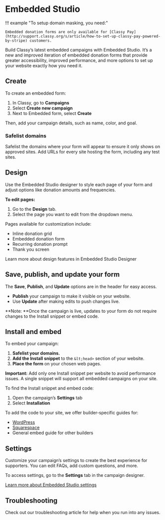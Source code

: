 # Embedded Studio

!!! example "To setup domain masking, you need:"

    Embedded donation forms are only available for [Classy Pay](http://support.classy.org/s/article/how-to-set-up-classy-pay-powered-by-stripe) customers.

Build Classy’s latest embedded campaigns with Embedded Studio. It’s a new and improved iteration of embedded donation forms that provide greater accessibility, improved performance, and more options to set up your website exactly how you need it.

## Create

To create an embedded form:

1. In Classy, go to **Campaigns**
2. Select **Create new campaign**
3. Next to Embedded form, select **Create**

Then, add your campaign details, such as name, color, and goal.

### Safelist domains

Safelist the domains where your form will appear to ensure it only shows on approved sites. Add URLs for every site hosting the form, including any test sites.

## Design

Use the Embedded Studio designer to style each page of your form and adjust options like donation amounts and frequencies.

**To edit pages:**

1. Go to the **Design** tab.
2. Select the page you want to edit from the dropdown menu.

Pages available for customization include:

- Inline donation grid
- Embedded donation form
- Recurring donation prompt
- Thank you screen

Learn more about design features in Embedded Studio Designer

## Save, publish, and update your form

The **Save**, **Publish**, and **Update** options are in the header for easy access.

- **Publish** your campaign to make it visible on your website.
- Use **Update** after making edits to push changes live.

**Note: **Once the campaign is live, updates to your form do not require changes to the Install snippet or embed code.

## Install and embed

To embed your campaign:

1. **Safelist your domains.**
2. **Add the Install snippet** to the `&lt;head>` section of your website.
3. **Place the form** on your chosen web pages.

**Important:** Add only one Install snippet per website to avoid performance issues. A single snippet will support all embedded campaigns on your site.

To find the Install snippet and embed code:

1. Open the campaign’s **Settings** tab
2. Select **Installation**

To add the code to your site, we offer builder-specific guides for:

- [WordPress](https://support.classy.org/s/article/add-an-embedded-donation-form-to-wordpress)
- [Squarespace](https://support.classy.org/s/article/add-an-embedded-donation-form-to-squarespace)
- General embed guide for other builders

## Settings

Customize your campaign’s settings to create the best experience for supporters. You can edit FAQs, add custom questions, and more.

To access settings, go to the **Settings** tab in the campaign designer.

[Learn more about Embedded Studio settings](#heading=h.hq5i0rud59nj)

## Troubleshooting

Check out our troubleshooting article for help when you run into any issues.
